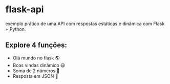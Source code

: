 # flask-api
exemplo prático de uma API com respostas estáticas e dinâmica com Flask + Python.

## Explore 4 funções:
- Olá mundo no flask 🌎
- Boas vindas dinâmico 😃
- Soma de 2 números 🔢
- Resposta em JSON 📃
